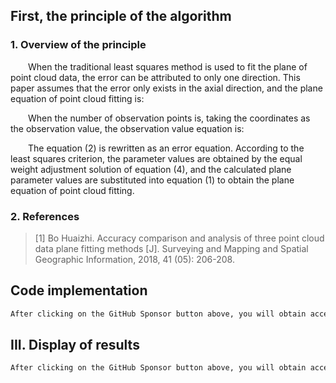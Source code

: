 ##  First, the principle of the algorithm 

###  1. Overview of the principle 

  When the traditional least squares method is used to fit the plane of point cloud data, the error can be attributed to only one direction. This paper assumes that the error only exists in the axial direction, and the plane equation of point cloud fitting is:  

  When the number of observation points is, taking the coordinates as the observation value, the observation value equation is:  

  The equation (2) is rewritten as an error equation. According to the least squares criterion, the parameter values are obtained by the equal weight adjustment solution of equation (4), and the calculated plane parameter values are substituted into equation (1) to obtain the plane equation of point cloud fitting. 

###  2. References 

>  [1] Bo Huaizhi. Accuracy comparison and analysis of three point cloud data plane fitting methods [J]. Surveying and Mapping and Spatial Geographic Information, 2018, 41 (05): 206-208. 

##  Code implementation 

 ```python  
After clicking on the GitHub Sponsor button above, you will obtain access permissions to my private code repository ( https://github.com/slowlon/my_code_bar ) to view this blog code. By searching the code number of this blog, you can find the code you need, code number is: 2024020309574550893
 ```  
##  III. Display of results 

 ```python  
After clicking on the GitHub Sponsor button above, you will obtain access permissions to my private code repository ( https://github.com/slowlon/my_code_bar ) to view this blog code. By searching the code number of this blog, you can find the code you need, code number is: 2024020309574550893
 ```  
